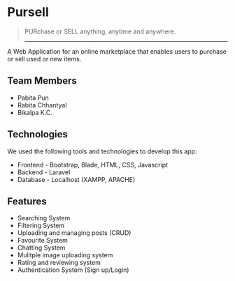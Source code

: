 # Pursell
> PURchase or SELL anything, anytime and anywhere.
> <hr>
A Web Application for an online marketplace that enables users to purchase or sell used or new items. 

## Team Members
* Pabita Pun
* Rabita Chhantyal
* Bikalpa K.C.


## Technologies
We used the following tools and technologies to develop this app:
* Frontend - Bootstrap, Blade, HTML, CSS, Javascript
* Backend - Laravel
* Database - Localhost (XAMPP, APACHE)
   

## Features
* Searching System
* Filtering System
* Uploading and managing posts (CRUD)
* Favourite System
* Chatting System
* Mulitple image uploading system
* Rating and reviewing system
* Authentication System (Sign up/Login)
